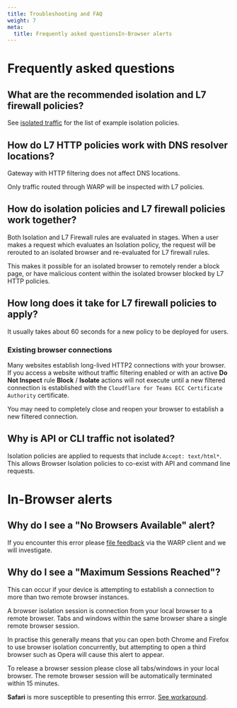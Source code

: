 ```yaml
---
title: Troubleshooting and FAQ
weight: 7
meta:
  title: Frequently asked questionsIn-Browser alerts
---
```


# Frequently asked questions

## What are the recommended isolation and L7 firewall policies?

See [isolated traffic](/browser-isolation/usage/isolated-traffic/) for the list of example isolation policies.

## How do L7 HTTP policies work with DNS resolver locations?

Gateway with HTTP filtering does not affect DNS locations.

Only traffic routed through WARP will be inspected with L7 policies.

## How do isolation policies and L7 firewall policies work together?

Both Isolation and L7 Firewall rules are evaluated in stages. When a user makes a request which evaluates an Isolation policy, the request will be rerouted to an isolated browser and re-evaluated for L7 firewall rules.

This makes it possible for an isolated browser to remotely render a block page, or have malicious content within the isolated browser blocked by L7 HTTP policies.

## How long does it take for L7 firewall policies to apply?

It usually takes about 60 seconds for a new policy to be deployed for users.

### Existing browser connections

Many websites establish long-lived HTTP2 connections with your browser. If you access a website without traffic filtering enabled or with an active **Do Not Inspect** rule **Block** / **Isolate** actions will not execute until a new filtered connection is established with the `Cloudflare for Teams ECC Certificate Authority` certificate.

You may need to completely close and reopen your browser to establish a new filtered connection.

## Why is API or CLI traffic not isolated?

Isolation policies are applied to requests that include `Accept: text/html*`. This allows Browser Isolation policies to co-exist with API and command line requests.

# In-Browser alerts

## Why do I see a "No Browsers Available" alert?

If you encounter this error please [file feedback](/browser-isolation/feedback/) via the WARP client and we will investigate.

## Why do I see a "Maximum Sessions Reached"?

This can occur if your device is attempting to establish a connection to more than two remote browser instances.

A browser isolation session is connection from your local browser to a remote browser. Tabs and windows within the same browser share a single remote browser session.

In practise this generally means that you can open both Chrome and Firefox to use browser isolation concurrently, but attempting to open a third browser such as Opera will cause this alert to appear.

To release a browser session please close all tabs/windows in your local browser. The remote browser session will be automatically terminated within 15 minutes.

**Safari** is more susceptible to presenting this errror. [See workaround](/browser-isolation/feedback/known-limitations/#safari).
